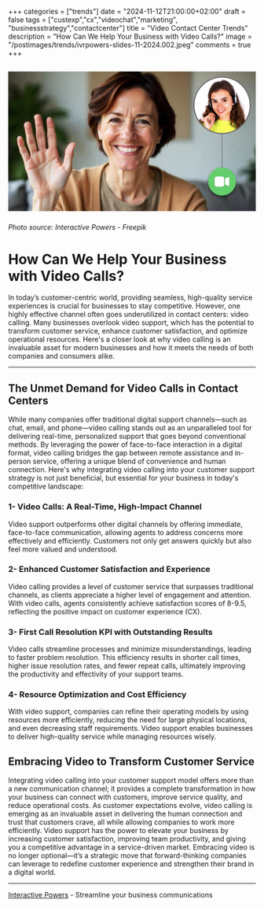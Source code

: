 +++
categories = ["trends"]
date = "2024-11-12T21:00:00+02:00"
draft = false
tags = ["custexp","cx","videochat","marketing", "businessstrategy","contactcenter"]
title = "Video Contact Center Trends"
description = "How Can We Help Your Business with Video Calls?"
image = "/postimages/trends/ivrpowers-slides-11-2024.002.jpeg"
comments = true
+++

![Woman and screens](/postimages/trends/ivrpowers-slides-11-2024.002.jpeg)
------------
###### Photo source: Interactive Powers - Freepik

# How Can We Help Your Business with Video Calls?

In today’s customer-centric world, providing seamless, high-quality service experiences is crucial for businesses to stay competitive. However, one highly effective channel often goes underutilized in contact centers: video calling. Many businesses overlook video support, which has the potential to transform customer service, enhance customer satisfaction, and optimize operational resources. Here's a closer look at why video calling is an invaluable asset for modern businesses and how it meets the needs of both companies and consumers alike.

---

## The Unmet Demand for Video Calls in Contact Centers

While many companies offer traditional digital support channels—such as chat, email, and phone—video calling stands out as an unparalleled tool for delivering real-time, personalized support that goes beyond conventional methods. By leveraging the power of face-to-face interaction in a digital format, video calling bridges the gap between remote assistance and in-person service, offering a unique blend of convenience and human connection. Here's why integrating video calling into your customer support strategy is not just beneficial, but essential for your business in today's competitive landscape:

### 1-  Video Calls: A Real-Time, High-Impact Channel

Video support outperforms other digital channels by offering immediate, face-to-face communication, allowing agents to address concerns more effectively and efficiently. Customers not only get answers quickly but also feel more valued and understood.
    
### 2- Enhanced Customer Satisfaction and Experience

Video calling provides a level of customer service that surpasses traditional channels, as clients appreciate a higher level of engagement and attention. With video calls, agents consistently achieve satisfaction scores of 8-9.5, reflecting the positive impact on customer experience (CX).
    
### 3- First Call Resolution KPI with Outstanding Results

Video calls streamline processes and minimize misunderstandings, leading to faster problem resolution. This efficiency results in shorter call times, higher issue resolution rates, and fewer repeat calls, ultimately improving the productivity and effectivity of your support teams.
    
### 4- Resource Optimization and Cost Efficiency

With video support, companies can refine their operating models by using resources more efficiently, reducing the need for large physical locations, and even decreasing staff requirements. Video support enables businesses to deliver high-quality service while managing resources wisely.

## Embracing Video to Transform Customer Service

Integrating video calling into your customer support model offers more than a new communication channel; it provides a complete transformation in how your business can connect with customers, improve service quality, and reduce operational costs. As customer expectations evolve, video calling is emerging as an invaluable asset in delivering the human connection and trust that customers crave, all while allowing companies to work more efficiently. Video support has the power to elevate your business by increasing customer satisfaction, improving team productivity, and giving you a competitive advantage in a service-driven market. Embracing video is no longer optional—it’s a strategic move that forward-thinking companies can leverage to redefine customer experience and strengthen their brand in a digital world.

---
[Interactive Powers](http://www.ivrpowers.com/) - Streamline your business communications